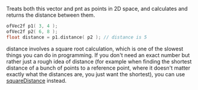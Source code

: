 Treats both this vector and pnt as points in 2D space, and calculates and returns the distance between them.

```cpp
ofVec2f p1( 3, 4 );
ofVec2f p2( 6, 8 );
float distance = p1.distance( p2 ); // distance is 5
```

distance involves a square root calculation, which is one of the slowest things you can do in programming. If you don't need an exact number but rather just a rough idea of distance (for example when finding the shortest distance of a bunch of points to a reference point, where it doesn't matter exactly what the distances are, you just want the shortest), you can use [squareDistance](#squareDistance) instead.

